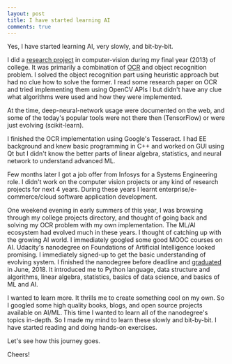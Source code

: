 ```yaml
---
layout: post
title: I have started learning AI
comments: true
---
```


Yes, I have started learning AI, very slowly, and bit-by-bit.

I did a [research project]({{site.baseurl}}/projects/anprs/) in computer-vision during my final year (2013) of college.
It was primarily a combination of [OCR](https://en.wikipedia.org/wiki/Optical_character_recognition) and object recognition problem.
I solved the object recognition part using heuristic approach but had no clue how to solve the former.
I read some research paper on OCR and tried implementing them using OpenCV APIs I but didn't have any clue what algorithms were used and how they were implemented.

At the time, deep-neural-network usage were documented on the web, and some of the today's popular tools were not there then (TensorFlow) or were just evolving (scikit-learn).

I finished the OCR implementation using Google's Tesseract. I had EE background and knew basic programming in C++ and worked on GUI using Qt but I didn't know the better parts of linear algebra, statistics, and neural network to understand advanced ML.

Few months later I got a job offer from Infosys for a Systems Engineering role. I didn't work on the computer vision projects or any kind of research projects for next 4 years. During these years I learnt enterprise/e-commerce/cloud software application development.

One weekend evening in early summers of this year, I was browsing through my college projects directory, and thought of going back and solving my OCR problem with my own
implementation. The ML/AI ecosystem had evolved much in these years. I thought of catching up with the growing AI world. I immediately googled
some good MOOC courses on AI. Udacity's nanodegree on Foundations of Artificial Intelligence looked promising. I immediately signed-up to get
the basic understanding of evolving system. I finished the nanodegree before deadline and  [graduated](https://graduation.udacity.com/confirm/KAHLZDWD) in June, 2018. It introduced me to Python language, data structure and algorithms, linear algebra, statistics, basics of data science, and basics of ML and AI.

I wanted to learn more. It thrills me to create something cool on my own. So I googled some high quality books, blogs, and open source projects available on AI/ML. This time I wanted to learn all of the nanodegree's topics in-depth. So I made my mind to learn these slowly and bit-by-bit. I have started reading and doing hands-on exercises.

Let's see how this journey goes.

Cheers!
